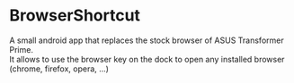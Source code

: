 BrowserShortcut
===============
A small android app that replaces the stock browser of ASUS Transformer Prime.<br>
It allows to use the browser key on the dock to open any installed browser (chrome, firefox, opera, ...)
